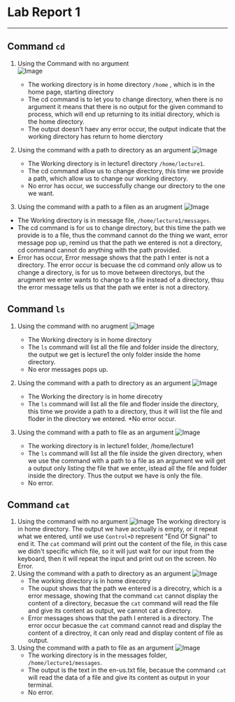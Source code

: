 # **Lab Report 1**
***

## Command `cd`
1. Using the Command with no argument
   <br>
   ![Image](cdwithnoargument.png)
   * The working directory is in home directory `/home` , which is in the home page, starting directory
   * The cd command is to let you to change directory, when there is no argument it means that there is no output for the given command to process, which will end up returning to its initial directory, which is the home directory.
   * The output doesn't haev any error occur, the output indicate that the working directory has return to home dierctory

3. Using the command with a path to directory as an argument
   ![Image](cdwithdirectory.png)
   * The Working directory is in lecture1 directory `/home/lecture1`.
   * The cd command allow us to change directory, this time we provide a path, which allow us to change our working directory.
   * No error has occur, we successfully change our directory to the one we want.

5. Using the command with a path to a filen as an arugment
 ![Image](cdwithfile.png)
  * The Working directory is in message file, `/home/lecture1/messages`.
  * The cd command is for us to change directory, but this time the path we provide is to a file, thus the command cannot do the thing we want, error message pop up, remind us that the path we entered is not a directory, cd command cannot do anything with the path provided.
  * Error has occur, Error message shows that the path I enter is not a directory. The error occur is becuase the cd command only allow us to change a directory, is for us to move between directorys, but the arugment we enter wants to change to a file instead of a directory, thsu the error message tells us that the path we enter is not a directory.

## Command `ls`

1. Using the command with no arugment
![Image](lswithnoargument.png)
   * The Working directory is in home directory
   * The `ls` command will list all the file and folder inside the directory, the output we get is lecture1 the only folder inside the home directory.
   * No eror messages pops up.
   
2. Using the command with a path to directory as an argument
   ![Image](lswithdirectory.png)
   * The Working the directory is in home direcotry
   * The `ls` command will list all the file and floder inside the directory, this time we provide a path to a directory, thus it will list the file and floder in the directory we entered.
   *No error occur.
   
3. Using the command with a path to file as an argument
   ![Image](lswithfile.png)
   * The working directory is in lecture1 folder, /home/lecture1
   * The `ls` command will list all the file inside the given directory, when we use the command with a path to a file as an argument we will get a output only listing the file that we enter, istead all the file and folder inside the directory. Thus the output we have is only the file.
   * No error.
## Command `cat`
   
1. Using the command with no argument
![Image](catwithnoargument.png)
   The working directory is in home directory.
   The output we have acctually is empty, or it repeat what we entered, until we use `Control+D` represent "End Of Signal" to end it.    The `cat` command will print out the content of the file, in this case we didn't specific which file, so it will just wait for our input from the keyboard, then it will repeat the input and print out on the screen.
   No Error.
2. Using the command with a path to directory as an argument
   ![Image](catwithdirectory.png)
   * The working directory is in home direcotry
   * The ouput shows that the path we entered is a direcotry, which is a error message, showing that the command `cat` cannot display the content of a directory, becasue the `cat` command will read the file and give its content as output, we cannot cat a directory.
   * Error messages shows that the path I entered is a directory. The error occur becasue the `cat` command cannot read and display the content of a directroy, it can only read and display content of file as output.
3. Using the command with a path to file as an argument
   ![Image](catwithfile.png)
   * The working directory is in the messages folder, `/home/lecture1/messages`.
   * The output is the text in the en-us.txt file, becasue the command `cat` will read the data of a file and give its content as output in your terminal.
   * No error.
